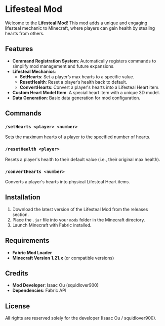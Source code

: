 # Lifesteal Mod

Welcome to the **Lifesteal Mod**! This mod adds a unique and engaging lifesteal mechanic to Minecraft, where players can gain health by stealing hearts from others.

## Features

- **Command Registration System**: Automatically registers commands to simplify mod management and future expansions.
- **Lifesteal Mechanics**:
  - **SetHearts**: Set a player’s max hearts to a specific value.
  - **ResetHealth**: Reset a player’s health back to default.
  - **ConvertHearts**: Convert a player's hearts into a Lifesteal Heart item.
- **Custom Heart Model Item**: A special heart item with a unique 3D model.
- **Data Generation**: Basic data generation for mod configuration.

## Commands

### `/setHearts <player> <number>`
Sets the maximum hearts of a player to the specified number of hearts.

### `/resetHealth <player>`
Resets a player's health to their default value (i.e., their original max health).

### `/convertHearts <number>`
Converts a player's hearts into physical Lifesteal Heart items.

## Installation

1. Download the latest version of the Lifesteal Mod from the releases section.
2. Place the `.jar` file into your `mods` folder in the Minecraft directory.
3. Launch Minecraft with Fabric installed.

## Requirements

- **Fabric Mod Loader**
- **Minecraft Version 1.21.x** (or compatible versions)

## Credits

- **Mod Developer**: Isaac Ou (squidlover900)
- **Dependencies**: Fabric API

## License

All rights are reserved solely for the developer (Isaac Ou / squidlover900).

